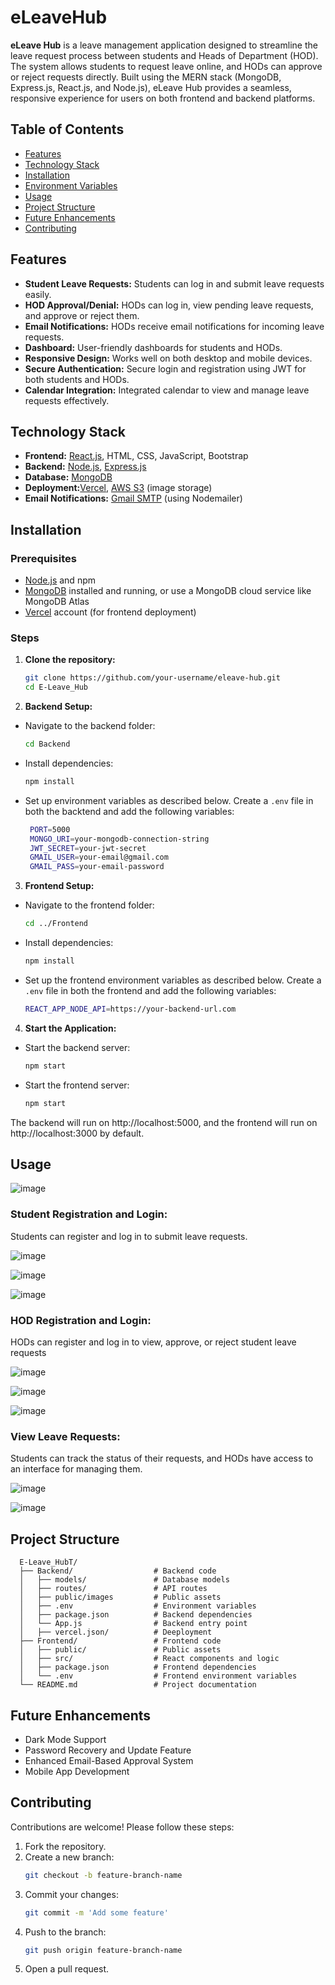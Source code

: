 # eLeaveHub

**eLeave Hub** is a leave management application designed to streamline the leave request process between students and Heads of Department (HOD). The system allows students to request leave online, and HODs can approve or reject requests directly. Built using the MERN stack (MongoDB, Express.js, React.js, and Node.js), eLeave Hub provides a seamless, responsive experience for users on both frontend and backend platforms.

## Table of Contents
- [Features](#features)
- [Technology Stack](#technology-stack)
- [Installation](#installation)
- [Environment Variables](#environment-variables)
- [Usage](#usage)
- [Project Structure](#project-structure)
- [Future Enhancements](#future-enhancements)
- [Contributing](#contributing)


## Features
- **Student Leave Requests:** Students can log in and submit leave requests easily.
- **HOD Approval/Denial:** HODs can log in, view pending leave requests, and approve or reject them.
- **Email Notifications:** HODs receive email notifications for incoming leave requests.
- **Dashboard:** User-friendly dashboards for students and HODs.
- **Responsive Design:** Works well on both desktop and mobile devices.
- **Secure Authentication:** Secure login and registration using JWT for both students and HODs.
- **Calendar Integration:** Integrated calendar to view and manage leave requests effectively.

## Technology Stack
- **Frontend:** [React.js](https://reactjs.org/), HTML, CSS, JavaScript, Bootstrap
- **Backend:** [Node.js](https://nodejs.org/), [Express.js](https://expressjs.com/)
- **Database:** [MongoDB](https://www.mongodb.com/)
- **Deployment:**[Vercel](https://vercel.com/), [AWS S3](https://aws.amazon.com/s3/) (image storage)
- **Email Notifications:** [Gmail SMTP](https://support.google.com/a/answer/176600?hl=en) (using Nodemailer)

## Installation

### Prerequisites
- [Node.js](https://nodejs.org/) and npm
- [MongoDB](https://www.mongodb.com/) installed and running, or use a MongoDB cloud service like MongoDB Atlas
- [Vercel](https://vercel.com/) account (for frontend deployment)

### Steps
1. **Clone the repository:**
   ```bash
   git clone https://github.com/your-username/eleave-hub.git
   cd E-Leave_Hub
2. **Backend Setup:**

- Navigate to the backend folder:
  ```bash
  cd Backend
  
- Install dependencies:
  ```bash
  npm install
  
- Set up environment variables as described below.
  Create a `.env` file in both the backtend and add the following variables:
  ```bash
   PORT=5000
   MONGO_URI=your-mongodb-connection-string
   JWT_SECRET=your-jwt-secret
   GMAIL_USER=your-email@gmail.com
   GMAIL_PASS=your-email-password
  
3. **Frontend Setup:**

- Navigate to the frontend folder:
  ```bash
  cd ../Frontend
  
- Install dependencies:
   ```bash
  npm install
  
- Set up the frontend environment variables as described below.
  Create a `.env` file in both the frontend and add the following variables:
  ```bash
  REACT_APP_NODE_API=https://your-backend-url.com
  
4. **Start the Application:**

- Start the backend server:
  ```bash
  npm start
  
- Start the frontend server:
  ```bash
  npm start

The backend will run on http://localhost:5000, and the frontend will run on http://localhost:3000 by default.

## Usage
![image](https://github.com/user-attachments/assets/266cde33-819d-4437-ac2b-2ffb851857d4)

### Student Registration and Login:
Students can register and log in to submit leave requests.

![image](https://github.com/user-attachments/assets/f0b54212-ceda-44d0-88f9-d14672c80f0e)

![image](https://github.com/user-attachments/assets/e2bff92e-bcad-4959-82d7-c35c27470a3a)

![image](https://github.com/user-attachments/assets/1efa3ce7-fd42-42e4-b09c-c002ee3bf720)



### HOD Registration and Login:
HODs can register and log in to view, approve, or reject student leave requests

![image](https://github.com/user-attachments/assets/8224e409-bf39-4a64-85e3-e382f9b02b94)

![image](https://github.com/user-attachments/assets/ad4a0945-38cd-4e17-b362-718e24a4ad92)

![image](https://github.com/user-attachments/assets/617dca46-4a1d-498d-b686-2668ee3dbe6b)



### View Leave Requests:
Students can track the status of their requests, and HODs have access to an interface for managing them.

![image](https://github.com/user-attachments/assets/2c4e5b95-2bb5-418b-bd48-c586095cdc77)

![image](https://github.com/user-attachments/assets/d021bb19-b799-40a0-9392-9e333c1b42d0)



## Project Structure
      E-Leave_HubT/
      ├── Backend/                  # Backend code
      │   ├── models/               # Database models
      │   ├── routes/               # API routes
      │   ├── public/images         # Public assets
      │   ├── .env                  # Environment variables
      │   ├── package.json          # Backend dependencies
      │   └── App.js                # Backend entry point
      │   ├── vercel.json/          # Deeployment
      ├── Frontend/                 # Frontend code
      │   ├── public/               # Public assets
      │   ├── src/                  # React components and logic
      │   ├── package.json          # Frontend dependencies
      │   └── .env                  # Frontend environment variables
      └── README.md                 # Project documentation

## Future Enhancements
- Dark Mode Support
- Password Recovery and Update Feature
- Enhanced Email-Based Approval System
- Mobile App Development

## Contributing
Contributions are welcome! Please follow these steps:

1. Fork the repository.
2. Create a new branch:
   ```bash
   git checkout -b feature-branch-name
   
3. Commit your changes:
   ```bash
   git commit -m 'Add some feature'
   
4. Push to the branch:
   ```bash
   git push origin feature-branch-name
   
5. Open a pull request.
   

